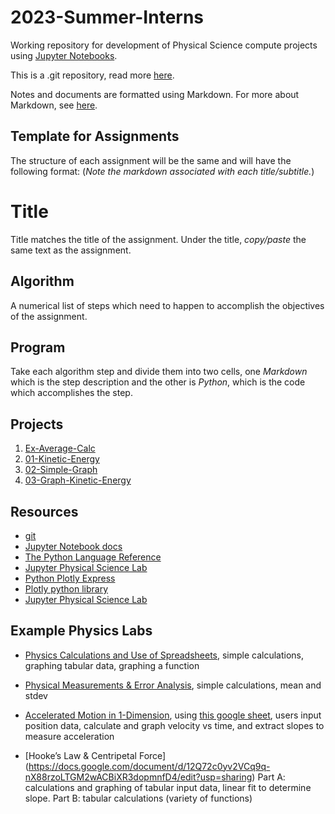 # 2023-Summer-Interns

Working repository for development of Physical Science compute projects using [Jupyter Notebooks](https://jupyter.org/).

This is a .git repository, read more [here](git.md).

Notes and documents are formatted using Markdown. For more about Markdown, see [here](markdown.md).

## Template for Assignments
The structure of each assignment will be the same and will have the following format:
(*Note the markdown associated with each title/subtitle.*)
# Title 
Title matches the title of the assignment. Under the title, *copy/paste* the same text as the assignment.
## Algorithm
A numerical list of steps which need to happen to accomplish the objectives of the assignment.
## Program 
Take each algorithm step and divide them into two cells, one *Markdown* which is the step description and the other is *Python*, which is the code which accomplishes the step.


## Projects

1. [Ex-Average-Calc](Ex-Average-Calc/)
1. [01-Kinetic-Energy](01-Kinetic-Energy/)
1. [02-Simple-Graph](02-Simple-Graph/)
1. [03-Graph-Kinetic-Energy](03-Graph-Kinetic-Energy/)

## Resources
- [git](https://git-scm.com/)
-  [Jupyter Notebook docs](https://jupyter-notebook.readthedocs.io/en/stable/)
- [The Python Language Reference](https://docs.python.org/3/reference/index.html)
- [Jupyter Physical Science Lab](https://github.com/orgs/JupyterPhysSciLab/repositories)
- [Python Plotly Express](https://plotly.com/python/plotly-express/)
- [Plotly python library](https://plotly.com/python/)
- [Jupyter Physical Science Lab](https://github.com/orgs/JupyterPhysSciLab/repositories)

## Example Physics Labs

- [Physics Calculations and Use of Spreadsheets](https://docs.google.com/document/d/1BORHZHp9vZx8VRpsASbxAk6wUJTaDzGujFN3lA310oQ/edit?usp=sharing), simple calculations, graphing tabular data, graphing a function

- [Physical Measurements & Error Analysis](https://docs.google.com/document/d/1sa4lpI5kSxpxDpPUolyCu62tIIh2jlwC5H5JW26uh7Y/edit?usp=sharing), simple calculations, mean and stdev

- [Accelerated Motion in 1-Dimension](https://docs.google.com/document/d/1UI_NVD_b9sYbQM7GLs_zIqasroRZSweN0DmHiOZeG7A/edit?usp=drive_link), using [this google sheet](http://tinyurl.com/p3a-acceleration), users input position data, calculate and graph velocity vs time, and extract slopes to measure acceleration

- [Hooke’s Law & Centripetal Force] (https://docs.google.com/document/d/12Q72c0yv2VCq9q-nX88rzoLTGM2wACBiXR3dopmnfD4/edit?usp=sharing) Part A: calculations and graphing of tabular input data, linear fit to determine slope. Part B: tabular calculations (variety of functions)
